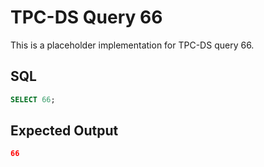 # TPC-DS Query 66

This is a placeholder implementation for TPC-DS query 66.

## SQL
```sql
SELECT 66;
```

## Expected Output
```json
66
```
